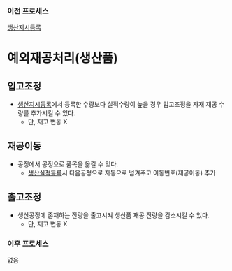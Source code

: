 ### 이전 프로세스

[생산지시등록](./생산지시등록#생산지시등록)

# 예외재공처리(생산품)

## 입고조정

- [생산지시등록](./생산지시등록#생산지시등록)에서 등록한 수량보다 실적수량이 높을 경우 입고조정을 자재 재공 수량를 추가시킬 수 있다.
    - 단, 재고 변동 X

## 재공이동

- 공정에서 공정으로 품목을 옮길 수 있다.
    - [생산실적등록](./생산실적등록#생산실적등록)시 다음공정으로 자동으로 넘겨주고 이동번호(재공이동) 추가

## 출고조정

- 생산공정에 존재하는 잔량을 출고시켜 생산품 재공 잔량을 감소시킬 수 있다.
    - 단, 재고 변동 X

### 이후 프로세스

없음